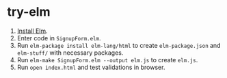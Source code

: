# try-elm

1. [Install Elm](http://elm-lang.org/install).
2. Enter code in `SignupForm.elm`.
3. Run `elm-package install elm-lang/html` to create `elm-package.json` and
   `elm-stuff/` with necessary packages.
4. Run `elm-make SignupForm.elm --output elm.js` to create `elm.js`.
5. Run `open index.html` and test validations in browser.
